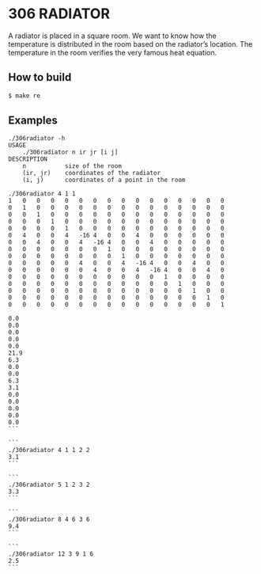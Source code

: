 # 306 RADIATOR

A radiator is placed in a square room. We want to know how the temperature is distributed in the room based on the radiator’s location. The temperature in the room verifies the very famous heat equation.

## How to build
```sh
$ make re
```

## Examples
```
./306radiator -h
USAGE
    ./306radiator n ir jr [i j]
DESCRIPTION
    n           size of the room
    (ir, jr)    coordinates of the radiator
    (i, j)      coordinates of a point in the room
```

````
./306radiator 4 1 1 
1   0   0   0   0   0   0   0   0   0   0   0   0   0   0   0
0   1   0   0   0   0   0   0   0   0   0   0   0   0   0   0
0   0   1   0   0   0   0   0   0   0   0   0   0   0   0   0
0   0   0   1   0   0   0   0   0   0   0   0   0   0   0   0
0   0   0   0   1   0   0   0   0   0   0   0   0   0   0   0
0   4   0   0   4   -16 4   0   0   4   0   0   0   0   0   0  
0   0   4   0   0   4   -16 4   0   0   4   0   0   0   0   0
0   0   0   0   0   0   0   1   0   0   0   0   0   0   0   0
0   0   0   0   0   0   0   0   1   0   0   0   0   0   0   0
0   0   0   0   0   4   0   0   4   -16 4   0   0   4   0   0
0   0   0   0   0   0   4   0   0   4   -16 4   0   0   4   0
0   0   0   0   0   0   0   0   0   0   0   1   0   0   0   0
0   0   0   0   0   0   0   0   0   0   0   0   1   0   0   0
0   0   0   0   0   0   0   0   0   0   0   0   0   1   0   0
0   0   0   0   0   0   0   0   0   0   0   0   0   0   1   0
0   0   0   0   0   0   0   0   0   0   0   0   0   0   0   1

0.0
0.0
0.0
0.0
0.0
21.9
6.3
0.0
0.0
6.3
3.1
0.0
0.0
0.0
0.0
0.0
```

```
./306radiator 4 1 1 2 2
3.1
```

```
./306radiator 5 1 2 3 2
3.3
```

```
./306radiator 8 4 6 3 6
9.4
```

```
./306radiator 12 3 9 1 6
2.5
```